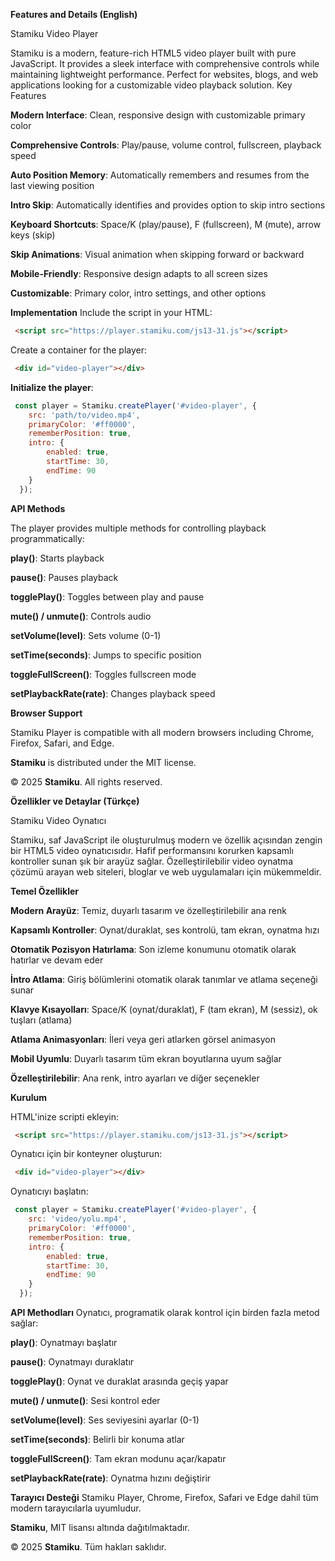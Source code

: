 **Features and Details (English)**

Stamiku Video Player

Stamiku is a modern, feature-rich HTML5 video player built with pure JavaScript. It provides a sleek interface with comprehensive controls while maintaining lightweight performance. Perfect for websites, blogs, and web applications looking for a customizable video playback solution.
Key Features

**Modern Interface**: Clean, responsive design with customizable primary color

**Comprehensive Controls**: Play/pause, volume control, fullscreen, playback speed

**Auto Position Memory**: Automatically remembers and resumes from the last viewing position

**Intro Skip**: Automatically identifies and provides option to skip intro sections

**Keyboard Shortcuts**: Space/K (play/pause), F (fullscreen), M (mute), arrow keys (skip)

**Skip Animations**: Visual animation when skipping forward or backward

**Mobile-Friendly**: Responsive design adapts to all screen sizes

**Customizable**: Primary color, intro settings, and other options

**Implementation**
Include the script in your HTML:
```html
 <script src="https://player.stamiku.com/js13-31.js"></script>
```
 
Create a container for the player:
```html
 <div id="video-player"></div>
```

**Initialize the player**:
```javascript
 const player = Stamiku.createPlayer('#video-player', {
    src: 'path/to/video.mp4',
    primaryColor: '#ff0000',
    rememberPosition: true,
    intro: {
        enabled: true,
        startTime: 30,
        endTime: 90
    }
  });
```

**API Methods**

The player provides multiple methods for controlling playback programmatically:

**play()**: Starts playback

**pause()**: Pauses playback

**togglePlay()**: Toggles between play and pause

**mute() / unmute()**: Controls audio

**setVolume(level)**: Sets volume (0-1)

**setTime(seconds)**: Jumps to specific position

**toggleFullScreen()**: Toggles fullscreen mode

**setPlaybackRate(rate)**: Changes playback speed


**Browser Support**

Stamiku Player is compatible with all modern browsers including Chrome, Firefox, Safari, and Edge.

**Stamiku** is distributed under the MIT license.

© 2025 **Stamiku**. All rights reserved.











**Özellikler ve Detaylar (Türkçe)**

Stamiku Video Oynatıcı

Stamiku, saf JavaScript ile oluşturulmuş modern ve özellik açısından zengin bir HTML5 video oynatıcısıdır. Hafif performansını korurken kapsamlı kontroller sunan şık bir arayüz sağlar. Özelleştirilebilir video oynatma çözümü arayan web siteleri, bloglar ve web uygulamaları için mükemmeldir.

**Temel Özellikler**

**Modern Arayüz**: Temiz, duyarlı tasarım ve özelleştirilebilir ana renk

**Kapsamlı Kontroller**: Oynat/duraklat, ses kontrolü, tam ekran, oynatma hızı

**Otomatik Pozisyon Hatırlama**: Son izleme konumunu otomatik olarak hatırlar ve devam eder

**İntro Atlama**: Giriş bölümlerini otomatik olarak tanımlar ve atlama seçeneği sunar

**Klavye Kısayolları**: Space/K (oynat/duraklat), F (tam ekran), M (sessiz), ok tuşları (atlama)

**Atlama Animasyonları**: İleri veya geri atlarken görsel animasyon

**Mobil Uyumlu**: Duyarlı tasarım tüm ekran boyutlarına uyum sağlar

**Özelleştirilebilir**: Ana renk, intro ayarları ve diğer seçenekler

**Kurulum**

HTML'inize scripti ekleyin:
```html
 <script src="https://player.stamiku.com/js13-31.js"></script>
 ```

Oynatıcı için bir konteyner oluşturun:
```html
 <div id="video-player"></div>
```

Oynatıcıyı başlatın:
```javascript
 const player = Stamiku.createPlayer('#video-player', {
    src: 'video/yolu.mp4',
    primaryColor: '#ff0000',
    rememberPosition: true,
    intro: {
        enabled: true,
        startTime: 30,
        endTime: 90
    }
  });
```

**API Methodları**
Oynatıcı, programatik olarak kontrol için birden fazla metod sağlar:

**play()**: Oynatmayı başlatır

**pause()**: Oynatmayı duraklatır

**togglePlay()**: Oynat ve duraklat arasında geçiş yapar

**mute() / unmute()**: Sesi kontrol eder

**setVolume(level)**: Ses seviyesini ayarlar (0-1)

**setTime(seconds)**: Belirli bir konuma atlar

**toggleFullScreen()**: Tam ekran modunu açar/kapatır

**setPlaybackRate(rate)**: Oynatma hızını değiştirir

**Tarayıcı Desteği**
Stamiku Player, Chrome, Firefox, Safari ve Edge dahil tüm modern tarayıcılarla uyumludur.


**Stamiku**, MIT lisansı altında dağıtılmaktadır.

© 2025 **Stamiku**. Tüm hakları saklıdır.
